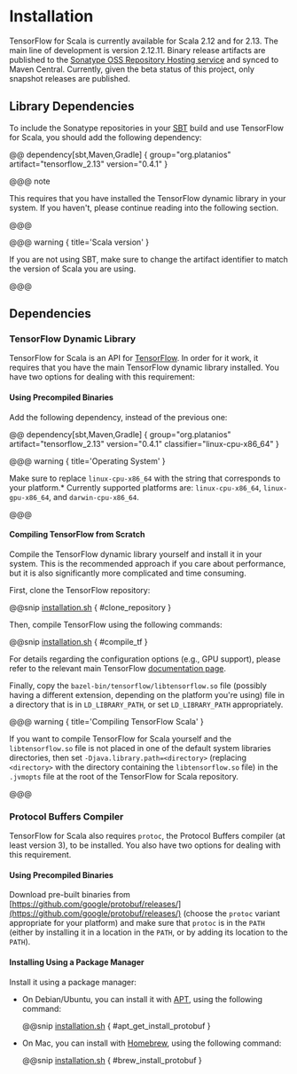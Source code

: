 # Installation

TensorFlow for Scala is currently available for Scala 
2.12 and for 2.13. The main line of development is
version 2.12.11. Binary release artifacts are published to
the [Sonatype OSS Repository Hosting service](https://oss.sonatype.org/index.html#nexus-search;quick~platanios) 
and synced to Maven Central. Currently, given the beta 
status of this project, only snapshot releases are 
published.

## Library Dependencies

To include the Sonatype repositories in your 
[SBT](http://www.scala-sbt.org) build and use TensorFlow 
for Scala, you should add the following dependency:

@@ dependency[sbt,Maven,Gradle] {
  group="org.platanios"
  artifact="tensorflow_2.13"
  version="0.4.1"
}

@@@ note

This requires that you have installed the TensorFlow
dynamic library in your system. If you haven't, please
continue reading into the following section.

@@@

@@@ warning  { title='Scala version' }

If you are not using SBT, make sure to change the artifact
identifier to match the version of Scala you are using.

@@@

## Dependencies

### TensorFlow Dynamic Library

TensorFlow for Scala is an API for 
[TensorFlow](https://www.tensorflow.org). In order for it 
work, it requires that you have the main TensorFlow dynamic 
library installed. You have two options for dealing with 
this requirement:

#### Using Precompiled Binaries

Add the following dependency, instead of the previous one:

@@ dependency[sbt,Maven,Gradle] {
  group="org.platanios"
  artifact="tensorflow_2.13"
  version="0.4.1"
  classifier="linux-cpu-x86_64"
}

@@@ warning { title='Operating System' }

Make sure to replace `linux-cpu-x86_64` with the string
that corresponds to your platform.* Currently supported
platforms are: `linux-cpu-x86_64`, `linux-gpu-x86_64`, and
`darwin-cpu-x86_64`.

@@@

#### Compiling TensorFlow from Scratch

Compile the TensorFlow dynamic library yourself and install
it in your system. This is the recommended approach if you
care about performance, but it is also significantly more
complicated and time consuming.

First, clone the TensorFlow repository:

@@snip [installation.sh](/docs/src/main/scala/installation.sh) { #clone_repository }

Then, compile TensorFlow using the following commands:

@@snip [installation.sh](/docs/src/main/scala/installation.sh) { #compile_tf }

For details regarding the configuration options (e.g., GPU
support), please refer to the relevant main TensorFlow
[documentation page](https://www.tensorflow.org/install/install_sources).

Finally, copy the `bazel-bin/tensorflow/libtensorflow.so`
file (possibly having a different extension, depending on
the platform you're using) file in a directory that is in
`LD_LIBRARY_PATH`, or set `LD_LIBRARY_PATH` appropriately.

@@@ warning { title='Compiling TensorFlow Scala' }

If you want to compile TensorFlow for Scala
yourself and the `libtensorflow.so` file is not placed in
one of the default system libraries directories, then set
`-Djava.library.path=<directory>` (replacing `<directory>`
with the directory containing the `libtensorflow.so` file)
in the `.jvmopts` file at the root of the TensorFlow for
Scala repository.

@@@

### Protocol Buffers Compiler

TensorFlow for Scala also requires `protoc`, the Protocol
Buffers compiler (at least version 3), to be installed. You
also have two options for dealing with this requirement.

#### Using Precompiled Binaries

Download pre-built binaries from
[https://github.com/google/protobuf/releases/](https://github.com/google/protobuf/releases/)
(choose the `protoc` variant appropriate for your platform)
and make sure that `protoc` is in the `PATH` (either by
installing it in a location in the `PATH`, or by adding its
location to the `PATH`).

#### Installing Using a Package Manager

Install it using a package manager:

  - On Debian/Ubuntu, you can install it with
    [APT](https://help.ubuntu.com/community/AptGet), using
    the following command:

    @@snip [installation.sh](/docs/src/main/scala/installation.sh) { #apt_get_install_protobuf }

  - On Mac, you can install with
    [Homebrew](https://brew.sh), using the following
    command:

    @@snip [installation.sh](/docs/src/main/scala/installation.sh) { #brew_install_protobuf }
